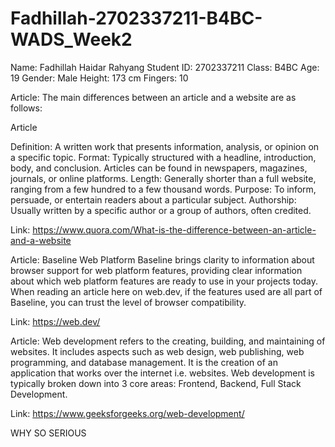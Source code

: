 # Fadhillah-2702337211-B4BC-WADS_Week2
Name: Fadhillah Haidar Rahyang
Student ID: 2702337211
Class: B4BC
Age: 19
Gender: Male
Height: 173 cm
Fingers: 10

Article:
The main differences between an article and a website are as follows:

Article

Definition: A written work that presents information, analysis, or opinion on a specific topic.
Format: Typically structured with a headline, introduction, body, and conclusion. Articles can be found in newspapers, magazines, journals, or online platforms.
Length: Generally shorter than a full website, ranging from a few hundred to a few thousand words.
Purpose: To inform, persuade, or entertain readers about a particular subject.
Authorship: Usually written by a specific author or a group of authors, often credited.

Link: https://www.quora.com/What-is-the-difference-between-an-article-and-a-website

Article:
Baseline
Web Platform Baseline brings clarity to information about browser support for web platform features, providing clear information about which web platform features are ready to use in your projects today. When reading an article here on web.dev, if the features used are all part of Baseline, you can trust the level of browser compatibility.

Link: https://web.dev/

Article:
Web development refers to the creating, building, and maintaining of websites. It includes aspects such as web design, web publishing, web programming, and database management. It is the creation of an application that works over the internet i.e. websites. Web development is typically broken down into 3 core areas: Frontend, Backend, Full Stack Development.

Link: https://www.geeksforgeeks.org/web-development/

WHY SO SERIOUS
